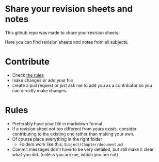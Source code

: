 # Share your revision sheets and notes

This github repo was made to share your revision sheets.

Here you can find revision sheets and notes from all subjects.

# Contribute

- Check [the rules](#Rules)
- make changes or add your file
- create a pull request or just ask me to add you as a contributor so you can directly make changes.

# Rules

- Preferably have your file in markdown format
- If a revision sheet not too different from yours exists, consider contributing to the existing one rather than making your own.
- Of course place everything in the right folder
   - Folders work like this: `Subject/Chapter/document.md`
- Commit messages don't have to be very detailed, but still make it clear what you did. (unless you are me, which you are not)

